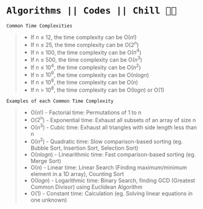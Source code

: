 # `Algorithms || Codes || Chill 🥱🐧`

 `Common Time Complexities`
 > - If n ≤ 12, the time complexity can be O($n!$)<br>
 > - If n ≤ 25, the time complexity can be O($2^n$)<br>
 > - If n ≤ 100, the time complexity can be O($n^4$)<br>
 > - If n ≤ 500, the time complexity can be O($n^3$)<br>
 > - If n ≤ $10^4$, the time complexity can be O($n^2$)<br>
 > - If n ≤ $10^6$, the time complexity can be O($n log n$)<br>
 > - If n ≤ $10^8$, the time complexity can be O($n$)<br>
 > - If n > $10^8$, the time complexity can be O($log n$) or O($1$)<br>
 
`Examples of each Common Time Complexity`
 >  - O($n!$) - Factorial time: Permutations of 1 to n<br>
 >  - O($2^n$) - Exponential time: Exhaust all subsets of an array of size n<br>
 >  - O($n^3$) - Cubic time: Exhaust all triangles with side length less than n<br>
 >  - O($n^2$) - Quadratic time: Slow comparison-based sorting (eg. Bubble Sort, Insertion Sort, Selection Sort)<br>
 >  - O($n log n$) -  Linearithmic time: Fast comparison-based sorting (eg. Merge Sort)<br>
 >  - O($n$) - Linear time: Linear Search (Finding maximum/minimum element in a 1D array), Counting Sort<br>
 >  - O($log n$) - Logarithmic time: Binary Search, finding GCD (Greatest Common Divisor) using Euclidean Algorithm<br>
 >  - O($1$) - Constant time: Calculation (eg. Solving linear equations in one unknown)<br>
